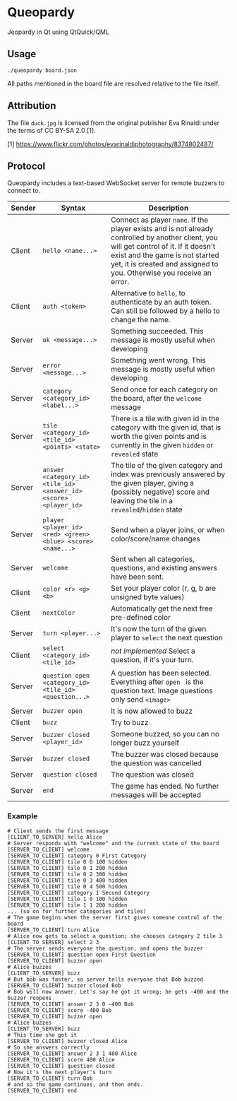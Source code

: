 # Queopardy

Jeopardy in Qt using QtQuick/QML

## Usage

```
./queopardy board.json
```

All paths mentioned in the board file are resolved relative to the file itself.

## Attribution

The file `duck.jpg` is licensed from the original publisher Eva Rinaldi under the terms of CC BY-SA 2.0 [1].

[1] https://www.flickr.com/photos/evarinaldiphotography/8374802487/

## Protocol

Queopardy includes a text-based WebSocket server for remote buzzers to connect to.

| Sender | Syntax | Description |
|--------|--------|-------------|
| Client | `hello <name...>` | Connect as player `name`. If the player exists and is not already controlled by another client, you will get control of it. If it doesn't exist and the game is not started yet, it is created and assigned to you. Otherwise you receive an error. |
| Client | `auth <token>` | Alternative to `hello`, to authenticate by an auth token. Can still be followed by a hello to change the name. |
| Server | `ok <message...>` | Something succeeded. This message is mostly useful when developing |
| Server | `error <message...>` | Something went wrong. This message is mostly useful when developing |
| Server | `category <category_id> <label...>` | Send once for each category on the board, after the `welcome` message |
| Server | `tile <category_id> <tile_id> <points> <state>` | There is a tile with given id in the category with the given id, that is worth the given points and is currently in the given `hidden` or `revealed` state |
| Server | `answer <category_id> <tile_id> <answer_id> <score> <player_id>` | The tile of the given category and index was previously answered by the given player, giving a (possibly negative) score and leaving the tile in a `revealed`/`hidden` state |
| Server | `player <player_id> <red> <green> <blue> <score> <name...>` | Send when a player joins, or when color/score/name changes |
| Server | `welcome` | Sent when all categories, questions, and existing answers have been sent. |
| Client | `color <r> <g> <b>` | Set your player color (r, g, b are unsigned byte values) |
| Client | `nextColor` | Automatically get the next free pre-defined color |
| Server | `turn <player...>` | It's now the turn of the given player to `select` the next question |
| Client | `select <category_id> <tile_id>` | *not implemented* Select a question, if it's your turn. |
| Server | `question open <category_id> <tile_id> <question...>` | A question has been selected. Everything after `open ` is the question text. Image questions only send `<image>` |
| Server | `buzzer open` | It is now allowed to buzz |
| Client | `buzz` | Try to buzz |
| Server | `buzzer closed <player_id>` | Someone buzzed, so you can no longer buzz yourself |
| Server | `buzzer closed` | The buzzer was closed because the question was cancelled |
| Server | `question closed` | The question was closed |
| Server | `end` | The game has ended. No further messages will be accepted |

### Example

```
# Client sends the first message
[CLIENT_TO_SERVER] hello Alice
# Server responds with "welcome" and the current state of the board
[SERVER_TO_CLIENT] welcome
[SERVER_TO_CLIENT] category 0 First Category
[SERVER_TO_CLIENT] tile 0 0 100 hidden
[SERVER_TO_CLIENT] tile 0 1 200 hidden
[SERVER_TO_CLIENT] tile 0 2 300 hidden
[SERVER_TO_CLIENT] tile 0 3 400 hidden
[SERVER_TO_CLIENT] tile 0 4 500 hidden
[SERVER_TO_CLIENT] category 1 Second Category
[SERVER_TO_CLIENT] tile 1 0 100 hidden
[SERVER_TO_CLIENT] tile 1 1 200 hidden
... (so on for further categories and tiles)
# The game begins when the server first gives someone control of the board
[SERVER_TO_CLIENT] turn Alice
# Alice now gets to select a question; she chooses category 2 tile 3
[CLIENT_TO_SERVER] select 2 3
# The server sends everyone the question, and opens the buzzer
[SERVER_TO_CLIENT] question open First Question
[SERVER_TO_CLIENT] buzzer open
# Alice buzzes
[CLIENT_TO_SERVER] buzz
# But bob was faster, so server tells everyone that Bob buzzed
[SERVER_TO_CLIENT] buzzer closed Bob
# Bob will now answer. Let's say he got it wrong; he gets -400 and the buzzer reopens
[SERVER_TO_CLIENT] answer 2 3 0 -400 Bob
[SERVER_TO_CLIENT] score -400 Bob
[SERVER_TO_CLIENT] buzzer open
# Alice buzzes
[CLIENT_TO_SERVER] buzz
# This time she got it
[SERVER_TO_CLIENT] buzzer closed Alice
# So she answers correctly
[SERVER_TO_CLIENT] answer 2 3 1 400 Alice
[SERVER_TO_CLIENT] score 400 Alice
[SERVER_TO_CLIENT] question closed
# Now it's the next player's turn
[SERVER_TO_CLIENT] turn Bob
# and so the game continues, and then ends.
[SERVER_TO_CLIENT] end
```